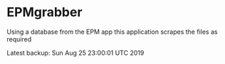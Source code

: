 # EPMgrabber
Using a database from the EPM app this application scrapes the files as required


Latest backup: Sun Aug 25 23:00:01 UTC 2019
